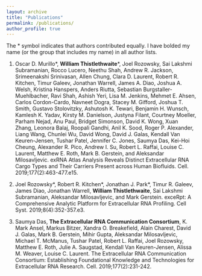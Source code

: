 ```yaml
---
layout: archive
title: "Publications"
permalink: /publications/
author_profile: true
---
```


The * symbol indicates that authors contributed equally.
I have bolded my name (or the group that includes my name) in all author lists.

1.	Oscar D. Murillo*, **William Thistlethwaite***, Joel Rozowsky, Sai Lakshmi Subramanian, Rocco Lucero, Neethu Shah, Andrew R. Jackson, Srimeenakshi Srinivasan, Allen Chung, Clara D. Laurent, Robert R. Kitchen, Timur Galeev, Jonathan Warrell, James A. Diao, Joshua A. Welsh, Kristina Hanspers, Anders Riutta, Sebastian Burgstaller-Muehlbacher, Ravi Shah, Ashish Yeri, Lisa M. Jenkins, Mehmet E. Ahsen, Carlos Cordon-Cardo, Navneet Dogra, Stacey M. Gifford, Joshua T. Smith, Gustavo Stolovitzky, Ashutosh K. Tewari, Benjamin H. Wunsch, Kamlesh K. Yadav, Kirsty M. Danielson, Justyna Filant, Courtney Moeller, Parham Nejad, Anu Paul, Bridget Simonson, David K. Wong, Xuan Zhang, Leonora Balaj, Roopali Gandhi, Anil K. Sood, Roger P. Alexander, Liang Wang, Chunlei Wu, David Wong, David J. Galas, Kendall Van Keuren-Jensen, Tushar Patel, Jennifer C. Jones, Saumya Das, Kei-Hoi Cheung, Alexander R. Pico, Andrew I. Su, Robert L. Raffai, Louise C. Laurent, Matthew E. Roth, Mark B. Gerstein, and Aleksandar Milosavljevic. exRNA Atlas Analysis Reveals Distinct Extracellular RNA Cargo Types and Their Carriers Present across Human Biofluids. Cell. 2019;177(2):463-477.e15.

2.	Joel Rozowsky*, Robert R. Kitchen*, Jonathan J. Park*, Timur R. Galeev, James Diao, Jonathan Warrell, **William Thistlethwaite**, Sai Lakshmi Subramanian, Aleksandar Milosavljevic, and Mark Gerstein. exceRpt: A Comprehensive Analytic Platform for Extracellular RNA Profiling. Cell Syst. 2019;8(4):352-357.e3.

3.	Saumya Das, **The Extracellular RNA Communication Consortium**, K. Mark Ansel, Markus Bitzer, Xandra O. Breakefield, Alain Charest, David J. Galas, Mark B. Gerstein, Mihir Gupta, Aleksandar Milosavljevic, Michael T. McManus, Tushar Patel, Robert L. Raffai, Joel Rozowsky, Matthew E. Roth, Julie A. Saugstad, Kendall Van Keuren-Jensen, Alissa M. Weaver, Louise C. Laurent. The Extracellular RNA Communication Consortium: Establishing Foundational Knowledge and Technologies for Extracellular RNA Research. Cell. 2019;177(2):231-242.
